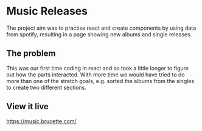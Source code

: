 # Music Releases
The project aim was to practise react and create components by using data from spotify, resulting in a page showing new albums and single releases. 

## The problem

This was our first time coding in react and so took a little longer to figure out how the parts interacted. 
With more time we would have tried to do more than one of the stretch goals, e.g. sorted the albums from the singles to create two different sections. 

## View it live

https://music.brucette.com/

